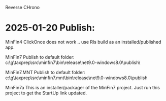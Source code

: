 ﻿Reverse CHrono

# 2025-01-20  Publish:

MinFin4       ClickOnce does not work .. use Rls build as an installed/published app.

MinFin7       Publish to default folder: c:\g\taxprep\src\minfin7\bin\release\net9.0-windows8.0\publish\

MinFin7.MNT   Publish to default folder: c:\g\taxprep\src\minfin7.mnt\bin\release\net9.0-windows8.0\publish

MinFin7a      This is an installer/packager of the  MinFin7  project. Just run this project to get the StartUp link updated.
 